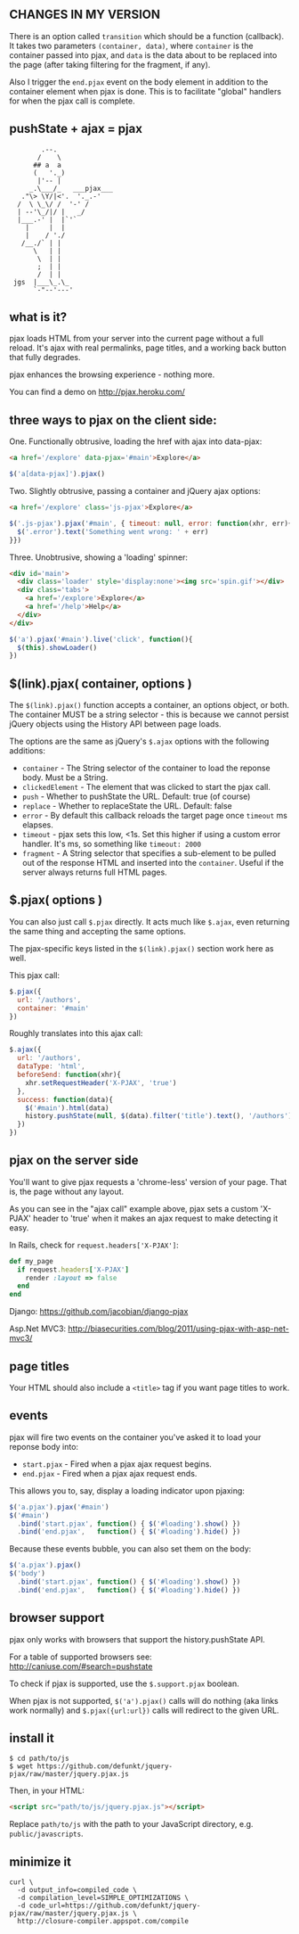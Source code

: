 ## CHANGES IN MY VERSION

There is an option called `transition` which should be a 
function (callback). It takes two parameters `(container, data)`, where
`container` is the container passed into pjax, and `data` is the data about to
be replaced into the page (after taking filtering for the fragment,
if any). 

Also I trigger the `end.pjax` event on the body element in addition to
the container element when pjax is done. This is to facilitate "global"
handlers for when the pjax call is complete.

## pushState + ajax = pjax

            .--.
           /    \
          ## a  a
          (   '._)
           |'-- |
         _.\___/_   ___pjax___
       ."\> \Y/|<'.  '._.-'
      /  \ \_\/ /  '-' /
      | --'\_/|/ |   _/
      |___.-' |  |`'`
        |     |  |
        |    / './
       /__./` | |
          \   | |
           \  | |
           ;  | |
           /  | |
     jgs  |___\_.\_
          `-"--'---'


## what is it?

pjax loads HTML from your server into the current page
without a full reload. It's ajax with real permalinks,
page titles, and a working back button that fully degrades.

pjax enhances the browsing experience - nothing more.

You can find a demo on <http://pjax.heroku.com/>


## three ways to pjax on the client side:

One. Functionally obtrusive, loading the href with ajax into data-pjax:

```html
<a href='/explore' data-pjax='#main'>Explore</a>
```

```js
$('a[data-pjax]').pjax()
```


Two. Slightly obtrusive, passing a container and jQuery ajax options:

```html
<a href='/explore' class='js-pjax'>Explore</a>
```

```js
$('.js-pjax').pjax('#main', { timeout: null, error: function(xhr, err){
  $('.error').text('Something went wrong: ' + err)
}})
```


Three. Unobtrusive, showing a 'loading' spinner:

```html
<div id='main'>
  <div class='loader' style='display:none'><img src='spin.gif'></div>
  <div class='tabs'>
    <a href='/explore'>Explore</a>
    <a href='/help'>Help</a>
  </div>
</div>
```

```js
$('a').pjax('#main').live('click', function(){
  $(this).showLoader()
})
```


## $(link).pjax( container, options )

The `$(link).pjax()` function accepts a container, an options object,
or both. The container MUST be a string selector - this is because we
cannot persist jQuery objects using the History API between page loads.

The options are the same as jQuery's `$.ajax` options with the
following additions:

* `container`      - The String selector of the container to load the
                     reponse body. Must be a String.
* `clickedElement` - The element that was clicked to start the pjax call.
* `push`           - Whether to pushState the URL. Default: true (of course)
* `replace`        - Whether to replaceState the URL. Default: false
* `error`          - By default this callback reloads the target page once
                    `timeout` ms elapses.
* `timeout`        - pjax sets this low, <1s. Set this higher if using a
                     custom error handler. It's ms, so something like
                     `timeout: 2000`
* `fragment`       - A String selector that specifies a sub-element to
                     be pulled out of the response HTML and inserted
                     into the `container`. Useful if the server always returns
                     full HTML pages.


## $.pjax( options )

You can also just call `$.pjax` directly. It acts much like `$.ajax`, even
returning the same thing and accepting the same options.

The pjax-specific keys listed in the `$(link).pjax()` section work here
as well.

This pjax call:

```js
$.pjax({
  url: '/authors',
  container: '#main'
})
```

Roughly translates into this ajax call:

```js
$.ajax({
  url: '/authors',
  dataType: 'html',
  beforeSend: function(xhr){
    xhr.setRequestHeader('X-PJAX', 'true')
  },
  success: function(data){
    $('#main').html(data)
    history.pushState(null, $(data).filter('title').text(), '/authors')
  })
})
```


## pjax on the server side

You'll want to give pjax requests a 'chrome-less' version of your page.
That is, the page without any layout.

As you can see in the "ajax call" example above, pjax sets a custom 'X-PJAX'
header to 'true' when it makes an ajax request to make detecting it easy.

In Rails, check for `request.headers['X-PJAX']`:

```ruby
def my_page
  if request.headers['X-PJAX']
    render :layout => false
  end
end
```

Django: <https://github.com/jacobian/django-pjax>

Asp.Net MVC3: <http://biasecurities.com/blog/2011/using-pjax-with-asp-net-mvc3/>


## page titles

Your HTML should also include a `<title>` tag if you want page titles to work.


## events

pjax will fire two events on the container you've asked it to load your
reponse body into:

* `start.pjax` - Fired when a pjax ajax request begins.
* `end.pjax`   - Fired when a pjax ajax request ends.

This allows you to, say, display a loading indicator upon pjaxing:

```js
$('a.pjax').pjax('#main')
$('#main')
  .bind('start.pjax', function() { $('#loading').show() })
  .bind('end.pjax',   function() { $('#loading').hide() })
```

Because these events bubble, you can also set them on the body:

```js
$('a.pjax').pjax()
$('body')
  .bind('start.pjax', function() { $('#loading').show() })
  .bind('end.pjax',   function() { $('#loading').hide() })
```

## browser support

pjax only works with browsers that support the history.pushState API.

For a table of supported browsers see: <http://caniuse.com/#search=pushstate>

To check if pjax is supported, use the `$.support.pjax` boolean.

When pjax is not supported, `$('a').pjax()` calls will do nothing (aka links
work normally) and `$.pjax({url:url})` calls will redirect to the given URL.


## install it

```
$ cd path/to/js
$ wget https://github.com/defunkt/jquery-pjax/raw/master/jquery.pjax.js
```

Then, in your HTML:

```html
<script src="path/to/js/jquery.pjax.js"></script>
```

Replace `path/to/js` with the path to your JavaScript directory,
e.g. `public/javascripts`.


## minimize it

```
curl \
  -d output_info=compiled_code \
  -d compilation_level=SIMPLE_OPTIMIZATIONS \
  -d code_url=https://github.com/defunkt/jquery-pjax/raw/master/jquery.pjax.js \
  http://closure-compiler.appspot.com/compile
```
